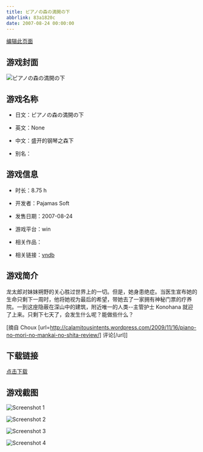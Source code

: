 ```yaml
---
title: ピアノの森の満開の下
abbrlink: 83a1820c
date: 2007-08-24 00:00:00
---
```

[编辑此页面](https://github.com/ACG-3/ADV3-source/blob/main/source/_posts/games/%E3%83%94%E3%82%A2%E3%83%8E%E3%81%AE%E6%A3%AE%E3%81%AE%E6%BA%80%E9%96%8B%E3%81%AE%E4%B8%8B.md)

## 游戏封面

![ピアノの森の満開の下](https://pan.timero.xyz/d/onedrive/img_lib_001/%E3%83%94%E3%82%A2%E3%83%8E%E3%81%AE%E6%A3%AE%E3%81%AE%E6%BA%80%E9%96%8B%E3%81%AE%E4%B8%8B_cover.avif)


## 游戏名称

- 日文：ピアノの森の満開の下
- 英文：None
- 中文：盛开的钢琴之森下

- 别名：


## 游戏信息

- 时长：8.75 h
- 开发者：Pajamas Soft
- 发售日期：2007-08-24
- 游戏平台：win
- 相关作品：

- 相关链接：[vndb](https://vndb.org/v657)


## 游戏简介

龙太郎对妹妹朔野的关心胜过世界上的一切。但是，她身患绝症。当医生宣布她的生命只剩下一周时，他将她视为最后的希望，带她去了一家拥有神秘门票的疗养院。一到这座隐蔽在深山中的建筑，附近唯一的人类--主管护士 Konohana 就迎了上来。只剩下七天了，会发生什么呢？能做些什么？

[摘自 Choux [url=http://calamitousintents.wordpress.com/2009/11/16/piano-no-mori-no-mankai-no-shita-review/] 评论[/url]]


## 下载链接

[点击下载](https://pan.timero.xyz/onedrive/adv_lib_001/%E3%83%94%E3%82%A2%E3%83%8E%E3%81%AE%E6%A3%AE%E3%81%AE%E6%BA%80%E9%96%8B%E3%81%AE%E4%B8%8B)


## 游戏截图


![Screenshot 1](https://pan.timero.xyz/d/onedrive/img_lib_001/%E3%83%94%E3%82%A2%E3%83%8E%E3%81%AE%E6%A3%AE%E3%81%AE%E6%BA%80%E9%96%8B%E3%81%AE%E4%B8%8B_Screenshot_1.avif)

![Screenshot 2](https://pan.timero.xyz/d/onedrive/img_lib_001/%E3%83%94%E3%82%A2%E3%83%8E%E3%81%AE%E6%A3%AE%E3%81%AE%E6%BA%80%E9%96%8B%E3%81%AE%E4%B8%8B_Screenshot_2.avif)

![Screenshot 3](https://pan.timero.xyz/d/onedrive/img_lib_001/%E3%83%94%E3%82%A2%E3%83%8E%E3%81%AE%E6%A3%AE%E3%81%AE%E6%BA%80%E9%96%8B%E3%81%AE%E4%B8%8B_Screenshot_3.avif)

![Screenshot 4](https://pan.timero.xyz/d/onedrive/img_lib_001/%E3%83%94%E3%82%A2%E3%83%8E%E3%81%AE%E6%A3%AE%E3%81%AE%E6%BA%80%E9%96%8B%E3%81%AE%E4%B8%8B_Screenshot_4.avif)

